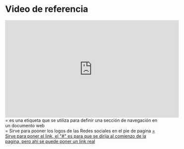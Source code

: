 # Video de referencia

<iframe width="560" height="315" src="https://www.youtube.com/embed/oWmOqxIanjk?si=5-d7lzG1Y7dDdOUq" title="YouTube video player" frameborder="0" allow="accelerometer; autoplay; clipboard-write; encrypted-media; gyroscope; picture-in-picture; web-share" allowfullscreen></iframe>

<nav> =  es una etiqueta que se utiliza para definir una sección de navegación en un documento web
<div class = "footer"> = Sirve para pooner los logos de las Redes sociales en el pie de pagina
<a href = #> = Sirve para poner el link, el "#" es para que se dirija al comienzo de la pagina, pero ahi se puede poner un link real